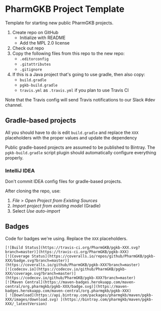 # PharmGKB Project Template

Template for starting new public PharmGKB projects.

1. Create repo on GitHub
    * Initialize with README
    * Add the MPL 2.0 license
2. Check out repo
3. Copy the following files from this repo to the new repo:
    * `.editorconfig`
    * `.gitattributes`
    * `.gitignore`
4. If this is a Java project that's going to use gradle, then also copy:
    * `build.gradle`
    * `pgkb-build.gradle`
    * `travis.yml` as `.travis.yml` if you plan to use Travis CI


Note that the Travis config will send Travis notifications to our Slack #dev channel.


## Gradle-based projects

All you should have to do is edit `build.gradle` and replace the `XXX` placeholders with the proper values and update the dependency

Public gradle-based projects are assumed to be published to Bintray.  The `pgkb-build.gradle` script plugin should automatically configure everything properly.


### IntelliJ IDEA

Don't commit IDEA config files for gradle-based projects.

After cloning the repo, use:

1. *File* > *Open Project from Existing Sources*
2. *Import project from existing model* (Gradle)
3. Select *Use auto-import*




## Badges

Code for badges we're using.  Replace the `XXX` placeholders.

```
[![Build Status](https://travis-ci.org/PharmGKB/pgkb-XXX.svg?branch=master)](https://travis-ci.org/PharmGKB/pgkb-XXX)
[![Coverage Status](https://coveralls.io/repos/github/PharmGKB/pgkb-XXX/badge.svg?branch=master)](https://coveralls.io/github/PharmGKB/pgkb-XXX?branch=master)
[![codecov.io](https://codecov.io/github/PharmGKB/pgkb-XXX/coverage.svg?branch=master)](https://codecov.io/github/PharmGKB/pgkb-XXX?branch=master)
[![Maven Central](https://maven-badges.herokuapp.com/maven-central/org.pharmgkb/pgkb-XXX/badge.svg)](https://maven-badges.herokuapp.com/maven-central/org.pharmgkb/pgkb-XXX)
[ ![Download](https://api.bintray.com/packages/pharmgkb/maven/pgkb-XXX/images/download.svg) ](https://bintray.com/pharmgkb/maven/pgkb-XXX/_latestVersion)
```

